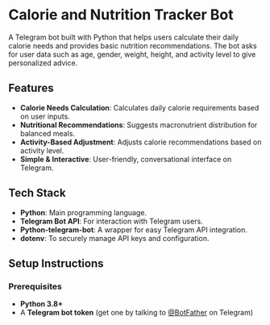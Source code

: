 # Calorie and Nutrition Tracker Bot

A Telegram bot built with Python that helps users calculate their daily calorie needs and provides basic nutrition recommendations. The bot asks for user data such as age, gender, weight, height, and activity level to give personalized advice.

## Features

- **Calorie Needs Calculation**: Calculates daily calorie requirements based on user inputs.
- **Nutritional Recommendations**: Suggests macronutrient distribution for balanced meals.
- **Activity-Based Adjustment**: Adjusts calorie recommendations based on activity level.
- **Simple & Interactive**: User-friendly, conversational interface on Telegram.

## Tech Stack

- **Python**: Main programming language.
- **Telegram Bot API**: For interaction with Telegram users.
- **Python-telegram-bot**: A wrapper for easy Telegram API integration.
- **dotenv**: To securely manage API keys and configuration.

## Setup Instructions

### Prerequisites

- **Python 3.8+**
- A **Telegram bot token** (get one by talking to [@BotFather](https://t.me/BotFather) on Telegram)
